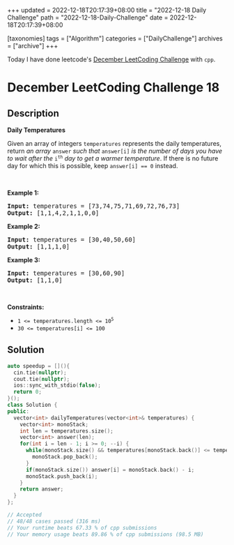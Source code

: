 +++
updated = 2022-12-18T20:17:39+08:00
title = "2022-12-18 Daily Challenge"
path = "2022-12-18-Daily-Challenge"
date = 2022-12-18T20:17:39+08:00

[taxonomies]
tags = ["Algorithm"]
categories = ["DailyChallenge"]
archives = ["archive"]
+++

Today I have done leetcode's [December LeetCoding Challenge](https://leetcode.com/problems/daily-temperatures/) with `cpp`.

<!-- more -->

# December LeetCoding Challenge 18

## Description

**Daily Temperatures**

<p>Given an array of integers <code>temperatures</code> represents the daily temperatures, return <em>an array</em> <code>answer</code> <em>such that</em> <code>answer[i]</code> <em>is the number of days you have to wait after the</em> <code>i<sup>th</sup></code> <em>day to get a warmer temperature</em>. If there is no future day for which this is possible, keep <code>answer[i] == 0</code> instead.</p>

<p>&nbsp;</p>
<p><strong class="example">Example 1:</strong></p>
<pre><strong>Input:</strong> temperatures = [73,74,75,71,69,72,76,73]
<strong>Output:</strong> [1,1,4,2,1,1,0,0]
</pre><p><strong class="example">Example 2:</strong></p>
<pre><strong>Input:</strong> temperatures = [30,40,50,60]
<strong>Output:</strong> [1,1,1,0]
</pre><p><strong class="example">Example 3:</strong></p>
<pre><strong>Input:</strong> temperatures = [30,60,90]
<strong>Output:</strong> [1,1,0]
</pre>
<p>&nbsp;</p>
<p><strong>Constraints:</strong></p>

<ul>
	<li><code>1 &lt;=&nbsp;temperatures.length &lt;= 10<sup>5</sup></code></li>
	<li><code>30 &lt;=&nbsp;temperatures[i] &lt;= 100</code></li>
</ul>


## Solution

``` cpp
auto speedup = [](){
  cin.tie(nullptr);
  cout.tie(nullptr);
  ios::sync_with_stdio(false);
  return 0;
}();
class Solution {
public:
  vector<int> dailyTemperatures(vector<int>& temperatures) {
    vector<int> monoStack;
    int len = temperatures.size();
    vector<int> answer(len);
    for(int i = len - 1; i >= 0; --i) {
      while(monoStack.size() && temperatures[monoStack.back()] <= temperatures[i]) {
        monoStack.pop_back();
      }
      if(monoStack.size()) answer[i] = monoStack.back() - i;
      monoStack.push_back(i);
    }
    return answer;
  }
};

// Accepted
// 48/48 cases passed (316 ms)
// Your runtime beats 67.33 % of cpp submissions
// Your memory usage beats 89.86 % of cpp submissions (98.5 MB)
```
